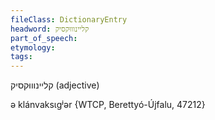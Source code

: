 ```yaml
---
fileClass: DictionaryEntry
headword: קליינוווּקסיק
part_of_speech: 
etymology: 
tags: 
---
```

קליינוווּקסיק
(adjective)

ə klánvaksɩgʲər {WTCP, Berettyó-Újfalu, 47212}
